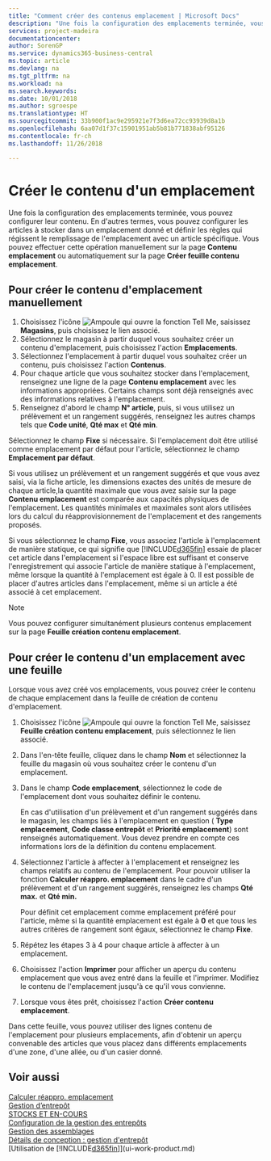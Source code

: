 ```yaml
---
title: "Comment créer des contenus emplacement | Microsoft Docs"
description: "Une fois la configuration des emplacements terminée, vous pouvez configurer leur contenu. En d'autres termes, vous pouvez configurer les articles à stocker dans un emplacement donné et définir les règles qui régissent le remplissage de l'emplacement avec un article spécifique."
services: project-madeira
documentationcenter: 
author: SorenGP
ms.service: dynamics365-business-central
ms.topic: article
ms.devlang: na
ms.tgt_pltfrm: na
ms.workload: na
ms.search.keywords: 
ms.date: 10/01/2018
ms.author: sgroespe
ms.translationtype: HT
ms.sourcegitcommit: 33b900f1ac9e295921e7f3d6ea72cc93939d8a1b
ms.openlocfilehash: 6aa07d1f37c15901951ab5b81b771838abf95126
ms.contentlocale: fr-ch
ms.lasthandoff: 11/26/2018

---
```

# <a name="create-bin-contents"></a>Créer le contenu d'un emplacement
Une fois la configuration des emplacements terminée, vous pouvez configurer leur contenu. En d'autres termes, vous pouvez configurer les articles à stocker dans un emplacement donné et définir les règles qui régissent le remplissage de l'emplacement avec un article spécifique. Vous pouvez effectuer cette opération manuellement sur la page **Contenu emplacement** ou automatiquement sur la page **Créer feuille contenu emplacement**.

## <a name="to-create-bin-content-manually"></a>Pour créer le contenu d'emplacement manuellement  
1.  Choisissez l'icône ![Ampoule qui ouvre la fonction Tell Me](media/ui-search/search_small.png "Dites-moi ce que vous voulez faire"), saisissez **Magasins**, puis choisissez le lien associé.  
2.  Sélectionnez le magasin à partir duquel vous souhaitez créer un contenu d'emplacement, puis choisissez l'action **Emplacements**.  
3.  Sélectionnez l'emplacement à partir duquel vous souhaitez créer un contenu, puis choisissez l'action **Contenus**.  
4.  Pour chaque article que vous souhaitez stocker dans l'emplacement, renseignez une ligne de la page **Contenu emplacement** avec les informations appropriées. Certains champs sont déjà renseignés avec des informations relatives à l'emplacement.  
5.  Renseignez d'abord le champ **N° article**, puis, si vous utilisez un prélèvement et un rangement suggérés, renseignez les autres champs tels que **Code unité**, **Qté max** et **Qté min**.  

Sélectionnez le champ **Fixe** si nécessaire. Si l'emplacement doit être utilisé comme emplacement par défaut pour l'article, sélectionnez le champ **Emplacement par défaut**.  

Si vous utilisez un prélèvement et un rangement suggérés et que vous avez saisi, via la fiche article, les dimensions exactes des unités de mesure de chaque article,la quantité maximale que vous avez saisie sur la page **Contenu emplacement** est comparée aux capacités physiques de l'emplacement. Les quantités minimales et maximales sont alors utilisées lors du calcul du réapprovisionnement de l'emplacement et des rangements proposés.  

Si vous sélectionnez le champ **Fixe**, vous associez l'article à l'emplacement de manière statique, ce qui signifie que [!INCLUDE[d365fin](includes/d365fin_md.md)] essaie de placer cet article dans l'emplacement si l'espace libre est suffisant et conserve l'enregistrement qui associe l'article de manière statique à l'emplacement, même lorsque la quantité à l'emplacement est égale à 0. Il est possible de placer d'autres articles dans l'emplacement, même si un article a été associé à cet emplacement.  

> [!NOTE]  
>  Vous pouvez configurer simultanément plusieurs contenus emplacement sur la page **Feuille création contenu emplacement**.  

## <a name="to-create-bin-content-with-a-worksheet"></a>Pour créer le contenu d'un emplacement avec une feuille  
Lorsque vous avez créé vos emplacements, vous pouvez créer le contenu de chaque emplacement dans la feuille de création de contenu d'emplacement.

1.  Choisissez l'icône ![Ampoule qui ouvre la fonction Tell Me](media/ui-search/search_small.png "Dites-moi ce que vous voulez faire"), saisissez **Feuille création contenu emplacement**, puis sélectionnez le lien associé.  
2.  Dans l'en-tête feuille, cliquez dans le champ **Nom** et sélectionnez la feuille du magasin où vous souhaitez créer le contenu d'un emplacement.  
3.  Dans le champ **Code emplacement**, sélectionnez le code de l'emplacement dont vous souhaitez définir le contenu.   

    En cas d'utilisation d'un prélèvement et d'un rangement suggérés dans le magasin, les champs liés à l'emplacement en question ( **Type emplacement**, **Code classe entrepôt** et **Priorité emplacement**) sont renseignés automatiquement. Vous devez prendre en compte ces informations lors de la définition du contenu emplacement.  
4.  Sélectionnez l'article à affecter à l'emplacement et renseignez les champs relatifs au contenu de l'emplacement. Pour pouvoir utiliser la fonction **Calculer réappro. emplacement** dans le cadre d'un prélèvement et d'un rangement suggérés, renseignez les champs **Qté max.** et **Qté min.**  

    Pour définit cet emplacement comme emplacement préféré pour l'article, même si la quantité emplacement est égale à **0** et que tous les autres critères de rangement sont égaux, sélectionnez le champ **Fixe**.  
5.  Répétez les étapes 3 à 4 pour chaque article à affecter à un emplacement.  
6.  Choisissez l'action **Imprimer** pour afficher un aperçu du contenu emplacement que vous avez entré dans la feuille et l'imprimer. Modifiez le contenu de l'emplacement jusqu'à ce qu'il vous convienne.  
7.  Lorsque vous êtes prêt, choisissez l'action **Créer contenu emplacement**.  

Dans cette feuille, vous pouvez utiliser des lignes contenu de l'emplacement pour plusieurs emplacements, afin d'obtenir un aperçu convenable des articles que vous placez dans différents emplacements d'une zone, d'une allée, ou d'un casier donné.  

## <a name="see-also"></a>Voir aussi
[Calculer réappro. emplacement](warehouse-how-to-calculate-bin-replenishment.md)    
[Gestion d’entrepôt](warehouse-manage-warehouse.md)  
[STOCKS ET EN-COURS](inventory-manage-inventory.md)  
[Configuration de la gestion des entrepôts](warehouse-setup-warehouse.md)     
[Gestion des assemblages](assembly-assemble-items.md)    
[Détails de conception : gestion d'entrepôt](design-details-warehouse-management.md)  
[Utilisation de [!INCLUDE[d365fin](includes/d365fin_md.md)]](ui-work-product.md)

